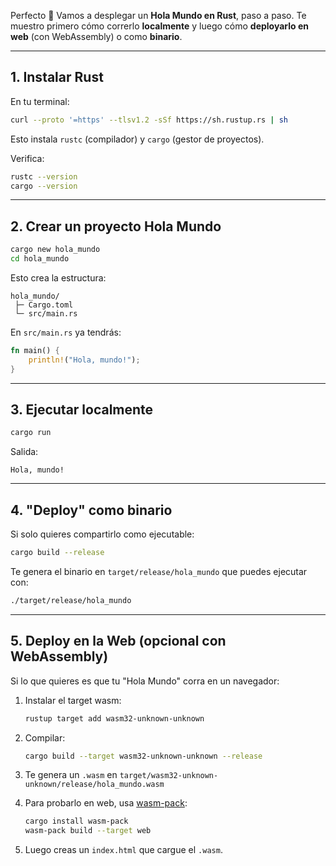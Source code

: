 Perfecto 🚀
Vamos a desplegar un **Hola Mundo en Rust**, paso a paso. Te muestro primero cómo correrlo **localmente** y luego cómo **deployarlo en web** (con WebAssembly) o como **binario**.

---

## 1. Instalar Rust

En tu terminal:

```bash
curl --proto '=https' --tlsv1.2 -sSf https://sh.rustup.rs | sh
```

Esto instala `rustc` (compilador) y `cargo` (gestor de proyectos).

Verifica:

```bash
rustc --version
cargo --version
```

---

## 2. Crear un proyecto Hola Mundo

```bash
cargo new hola_mundo
cd hola_mundo
```

Esto crea la estructura:

```
hola_mundo/
 ├─ Cargo.toml
 └─ src/main.rs
```

En `src/main.rs` ya tendrás:

```rust
fn main() {
    println!("Hola, mundo!");
}
```

---

## 3. Ejecutar localmente

```bash
cargo run
```

Salida:

```
Hola, mundo!
```

---

## 4. "Deploy" como binario

Si solo quieres compartirlo como ejecutable:

```bash
cargo build --release
```

Te genera el binario en `target/release/hola_mundo` que puedes ejecutar con:

```bash
./target/release/hola_mundo
```

---

## 5. Deploy en la Web (opcional con WebAssembly)

Si lo que quieres es que tu "Hola Mundo" corra en un navegador:

1. Instalar el target wasm:

   ```bash
   rustup target add wasm32-unknown-unknown
   ```

2. Compilar:

   ```bash
   cargo build --target wasm32-unknown-unknown --release
   ```

3. Te genera un `.wasm` en `target/wasm32-unknown-unknown/release/hola_mundo.wasm`

4. Para probarlo en web, usa [wasm-pack](https://rustwasm.github.io/wasm-pack/):

   ```bash
   cargo install wasm-pack
   wasm-pack build --target web
   ```

5. Luego creas un `index.html` que cargue el `.wasm`.

